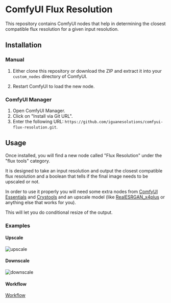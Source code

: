 # ComfyUI Flux Resolution

This repository contains ComfyUI nodes that help in determining the closest compatible flux resolution for a given input resolution.

## Installation

### Manual

1. Either clone this repository or download the ZIP and extract it into your `custom_nodes` directory of ComfyUI.

2. Restart ComfyUI to load the new node.

### ComfyUI Manager

1. Open ComfyUI Manager.
2. Click on "Install via Git URL".
3. Enter the following URL: `https://github.com/iguanesolutions/comfyui-flux-resolution.git`.

## Usage

Once installed, you will find a new node called "Flux Resolution" under the "flux tools" category.

It is designed to take an input resolution and output the closest compatible flux resolution and a boolean that tells if the final image needs to be upscaled or not.

In order to use it properly you will need some extra nodes from [ComfyUI Essentials](https://github.com/cubiq/ComfyUI_essentials) and [Crystools](https://github.com/crystian/ComfyUI-Crystools) and an upscale model (like [RealESRGAN_x4plus](https://openmodeldb.info/models/4x-realesrgan-x4plus) or anything else that works for you).

This will let you do conditional resize of the output.

### Examples

#### Upscale

![upscale](example_upscale.png)


#### Downscale

![downscale](example_downscale.png)


#### Workflow

[Workflow](example_workflow.json)
